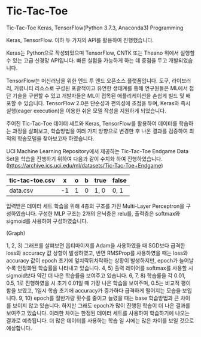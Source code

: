 # Tic-Tac-Toe
Tic-Tac-Toe Keras, TensorFlow(Python 3.7.3, Anaconda3) Programming

Keras, TensorFlow. 이하 두 가지의 API를 활용하여 진행했습니다.

 Keras는 Python으로 작성되었으며 TensorFlow, CNTK 또는 Theano 위에서 실행할 수 있는 고급 신경망 API입니다. 빠른 실험을 가능하게 하는 데 중점을 두고 개발되었습니다.
 
 TensorFlow는 머신러닝을 위한 엔드 투 엔드 오픈소스 플랫폼입니다. 도구, 라이브러리, 커뮤니티 리소스로 구성된 포괄적이고 유연한 생태계를 통해 연구원들은 ML에서 첨단 기술을 구현할 수 있고 개발자들은 ML이 접목된 애플리케이션을 손쉽게 빌드 및 배포할 수 있습니다. TensorFlow 2.0은 단순성과 편의성에 초점을 두며, Keras와 즉시 실행(eager execution)을 이용한 쉬운 모델 작성을 지원하게 되었습니다.
 
 주어진 Tic-Tac-Toe 데이터 세트와 Keras, TensorFlow를 활용하여 데이터를 학습하는 과정을 살펴보고, 학습방법을 여러 가지 방향으로 변경한 후 나온 결과를 검증하여 최적의 학습모델을 찾아보고자 하였습니다.

UCI Machine Learning Repository에서 제공하는 Tic-Tac-Toe Endgame Data Set을 학습을 진행하기 위하여 다음과 같이 수치화 하여 진행하였습니다.
(https://archive.ics.uci.edu/ml/datasets/Tic-Tac-Toe+Endgame)


|tic-tac-toe.csv|x|o|b|true|false|
|---|---|---|---|---|---|
|data.csv|-1|1|0|1, 0|0, 1|

입력받은 데이터 세트 학습을 위해 4층의 구조를 가진 Multi-Layer Perceptron을 구성하였습니다. 구성한 MLP 구조는 2개의 은닉층은 relu를, 출력층은 softmax와 sigmoid를 사용하여 구성하였습니다.

(Graph)

 1, 2, 3) 그래프를 살펴보면 옵티마이저를 Adam을 사용하였을 때 SGD보다 급격한 loss와 accuracy 값 상향이 발생하였고, 반면 RMSProp를 사용하였을 때는 loss와 accuracy 값이 epoch 초기에 엎치락뒤치락하는 상황이 발생하지만, epoch가 늘어날수록 안정화된 학습률을 나타내고 있습니다.
 4, 5) 출력 레이어를 softmax를 사용할 시 sigmoid보다 약간 더 나은 학습률을 보여주고 있습니다.
 6, 7, 8) 학습률을 각 0.01, 0.5, 1로 진행하였을 시 초기 0.01일 때 가장 나은 학습을 보여주며, 0.5는 비교적 평이함을 보였고, 1일시 학습 초기에 accuracy가 증가하다 급격하게 떨어지는 모습을 보입니다.
 9, 10) epoch를 절반가량 횟수를 줄이고 늘렸을 때는 base 학습방법과 큰 차이를 보이지 않고 있습니다. 하지만 그래도 epoch가 많이 진행된 학습이 더 나은 결과를 보여주고 있습니다. 이러한 차이는 한정된 데이터 세트를 사용하여 학습하기에 나오는 결과로 예측됩니다. 더 많은 데이터를 사용하는 학습 일 시에는 많은 차이를 보일 것으로 예상합니다.
